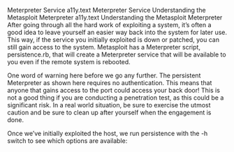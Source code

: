 Meterpreter Service
a11y.text Meterpreter Service
Understanding the Metasploit Meterpreter
a11y.text Understanding the Metasploit Meterpreter
After going through all the hard work of exploiting a system, it’s often a good idea to leave yourself an easier way back into the system for later use. This way, if the service you initially exploited is down or patched, you can still gain access to the system. Metasploit has a Meterpreter script, persistence.rb, that will create a Meterpreter service that will be available to you even if the remote system is rebooted.

One word of warning here before we go any further. The persistent Meterpreter as shown here requires no authentication. This means that anyone that gains access to the port could access your back door! This is not a good thing if you are conducting a penetration test, as this could be a significant risk. In a real world situation, be sure to exercise the utmost caution and be sure to clean up after yourself when the engagement is done.

Once we’ve initially exploited the host, we run persistence with the -h switch to see which options are available:
